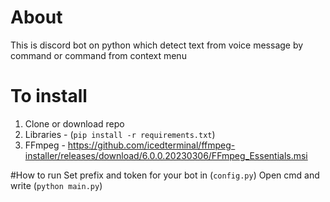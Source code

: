 # About
This is discord bot on python which detect text from voice message by command or command from context menu

# To install
1. Clone or download repo
2. Libraries - (`pip install -r requirements.txt`)
3. FFmpeg - https://github.com/icedterminal/ffmpeg-installer/releases/download/6.0.0.20230306/FFmpeg_Essentials.msi

#How to run
Set prefix and token for your bot in (`config.py`)
Open cmd and write (`python main.py`)
